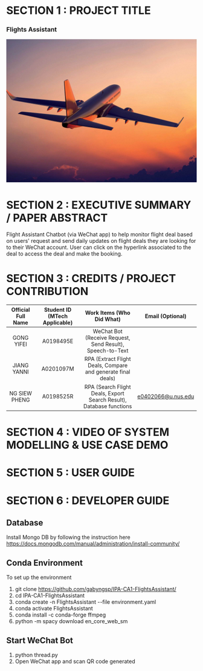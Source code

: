 # SECTION 1 : PROJECT TITLE
### Flights Assistant
![logo](resources/Airplane.jpg)

# SECTION 2 : EXECUTIVE SUMMARY / PAPER ABSTRACT
Flight Assistant Chatbot (via WeChat app) to help monitor flight deal based on users' request and send daily updates on flight deals they are looking for to their WeChat account. User can click on the hyperlink associated to the deal to access the deal and make the booking.


# SECTION 3 : CREDITS / PROJECT CONTRIBUTION
| Official Full Name | Student ID (MTech Applicable)| Work Items (Who Did What) | Email (Optional) |
| :---: | :---: | :---: | :---: |
| GONG YIFEI | A0198495E  | WeChat Bot (Receive Request, Send Result), Speech-to-Text |  |
| JIANG YANNI | A0201097M  | RPA (Extract Flight Deals, Compare and generate final deals) |  |
| NG SIEW PHENG | A0198525R  | RPA (Search Flight Deals, Export Search Result), Database functions | e0402066@u.nus.edu |


# SECTION 4 : VIDEO OF SYSTEM MODELLING & USE CASE DEMO


# SECTION 5 : USER GUIDE

# SECTION 6 : DEVELOPER GUIDE
## Database
Install Mongo DB by following the instruction here https://docs.mongodb.com/manual/administration/install-community/

## Conda Environment
To set up the environment
1. git clone https://github.com/gabyngsp/IPA-CA1-FlightsAssistant/
2. cd IPA-CA1-FlightsAssistant
3. conda create -n FlightsAssistant --file environment.yaml
4. conda activate FlightsAssistant
5. conda install -c conda-forge ffmpeg
6. python -m spacy download en_core_web_sm


## Start WeChat Bot
1. python thread.py
2. Open WeChat app and scan QR code generated








